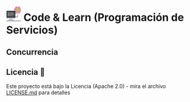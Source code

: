 # <img src=../../../images/computer.png width="40"> Code & Learn (Programación de Servicios)

## Concurrencia



## Licencia 📄

Este proyecto está bajo la Licencia (Apache 2.0) - mira el archivo [LICENSE.md](../../../LICENSE) para detalles

